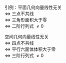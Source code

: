 引例：平面几何向量线性无关  
 $\Leftrightarrow$ 三点不共线  
 $\Leftrightarrow$ 三角形面积大于零  
 $\Leftrightarrow$ 二阶行列式 $\neq0$  
  
空间几何向量线性无关  
 $\Leftrightarrow$ 四点不共线  
 $\Leftrightarrow$ 平行六面体体积大于零  
 $\Leftrightarrow$ 三阶行列式 $\neq0$  
